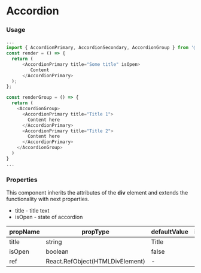 # Accordion

### Usage

```js
...
import { AccordionPrimary, AccordionSecondary, AccordionGroup } from '@panenco/ui';
const render = () => {
  return (
      <AccordionPrimary title="Some title" isOpen>
         Content
      </AccordionPrimary>
  );
};

const renderGroup = () => {
  return (
    <AccordionGroup>
      <AccordionPrimary title="Title 1">
        Content here
      </AccordionPrimary>
      <AccordionPrimary title="Title 2">
        Content here
      </AccordionPrimary>
    </AccordionGroup>
  )
}
...
```

<!-- STORY -->

### Properties

This component inherits the attributes of the **div** element and extends the functionality with next properties.

- title - title text
- isOpen - state of accordion

| propName | propType                        | defaultValue | isRequired |
| -------- | ------------------------------- | ------------ | ---------- |
| title    | string                          | Title        | -          |
| isOpen   | boolean                         | false        | -          |
| ref      | React.RefObject(HTMLDivElement) | -            | -          |
